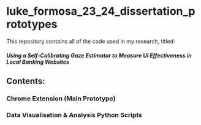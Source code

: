 # luke_formosa_23_24_dissertation_prototypes
 This repository contains all of the code used in my research, titled:
 ##### Using a Self-Calibrating Gaze Estimator to Measure UI Effectiveness in Local Banking Websites

## Contents:
### Chrome Extension (Main Prototype)
### Data Visualisation & Analysis Python Scripts

